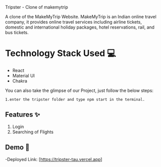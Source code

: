 Tripster - Clone of makemytrip

A clone of the MakeMyTrip Website. MakeMyTrip is an Indian online travel company, it provides online travel services including airline tickets, domestic and international holiday packages, hotel reservations, rail, and bus tickets.

# Technology Stack Used 💻

- React
- Material UI
- Chakra

You can also take the glimpse of our Project, just follow the below steps:

    1.enter the tripster folder and type npm start in the terminal.

## Features ✨

1. Login
2. Searching of Flights

## Demo 🎥

-Deployed Link: [https://tripster-tau.vercel.app]

